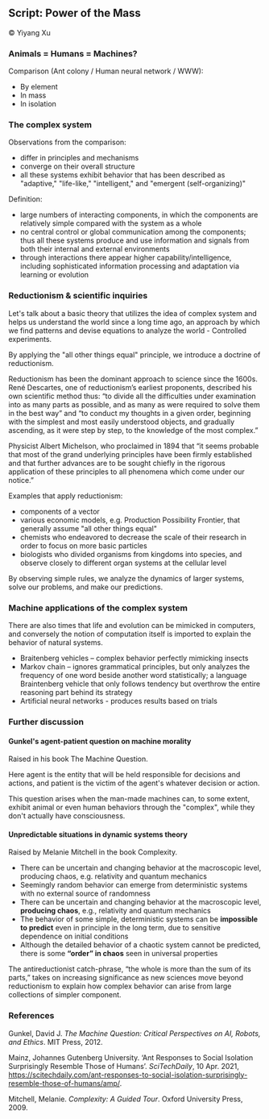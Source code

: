 ## Script: Power of the Mass

© Yiyang Xu



### Animals = Humans = Machines?

Comparison (Ant colony / Human neural network / WWW):

- By element
- In mass
- In isolation



### The complex system

Observations from the comparison:

- differ in principles and mechanisms
- converge on their overall structure
- all these systems exhibit behavior that has been described as "adaptive," "life-like," "intelligent," and "emergent (self-organizing)"

Definition:

- large numbers of interacting components, in which the components are relatively simple compared with the system as a whole
- no central control or global communication among the components; thus all these systems produce and use information and signals from both their internal and external environments
- through interactions there appear higher capability/intelligence, including sophisticated information processing and adaptation via learning or evolution



### Reductionism & scientific inquiries

Let's talk about a basic theory that utilizes the idea of complex system and helps us understand the world since a long time ago, an approach by which we find patterns and devise equations to analyze the world - Controlled experiments.

By applying the "all other things equal" principle, we introduce a doctrine of reductionism.

Reductionism has been the dominant approach to science since the 1600s. René Descartes, one of reductionism’s earliest proponents, described his own scientific method thus: “to divide all the difficulties under examination into as many parts as possible, and as many as were required to solve them in the best way” and “to conduct my thoughts in a given order, beginning with the simplest and most easily understood objects, and gradually ascending, as it were step by step, to the knowledge of the most complex.”

Physicist Albert Michelson, who proclaimed in 1894 that “it seems probable that most of the grand underlying principles have been firmly established and that further advances are to be sought chiefly in the rigorous application of these principles to all phenomena which come under our notice.”

Examples that apply reductionism:

- components of a vector
- various economic models, e.g. Production Possibility Frontier, that generally assume "all other things equal"
- chemists who endeavored to decrease the scale of their research in order to focus on more basic particles
- biologists who divided organisms from kingdoms into species, and observe closely to different organ systems at the cellular level

By observing simple rules, we analyze the dynamics of larger systems, solve our problems, and make our predictions.



### Machine applications of the complex system

There are also times that life and evolution can be mimicked in computers, and conversely the notion of computation itself is imported to explain the behavior of natural systems.

- Braitenberg vehicles – complex behavior perfectly mimicking insects
- Markov chain – ignores grammatical principles, but only analyzes the frequency of one word beside another word statistically; a language Braintenberg vehicle that only follows tendency but overthrow the entire reasoning part behind its strategy
- Artificial neural networks - produces results based on trials



### Further discussion

#### Gunkel's agent-patient question on machine morality

Raised in his book The Machine Question.

Here agent is the entity that will be held responsible for decisions and actions, and patient is the victim of the agent's whatever decision or action.

This question arises when the man-made machines can, to some extent, exhibit animal or even human behaviors through the "complex", while they don't actually have consciousness.



#### Unpredictable situations in dynamic systems theory

Raised by Melanie Mitchell in the book Complexity.

- There can be uncertain and changing behavior at the macroscopic level, producing chaos, e.g. relativity and quantum mechanics
- Seemingly random behavior can emerge from deterministic systems with no external source of randomness
- There can be uncertain and changing behavior at the macroscopic level, **producing chaos**, e.g., relativity and quantum mechanics
- The behavior of some simple, deterministic systems can be **impossible to predict** even in principle in the long term, due to sensitive dependence on initial conditions
- Although the detailed behavior of a chaotic system cannot be predicted, there is some **“order” in chaos** seen in universal properties

The antireductionist catch-phrase, “the whole is more than the sum of its parts,” takes on increasing significance as new sciences move beyond reductionism to explain how complex behavior can arise from large collections of simpler component.



### References

Gunkel, David J. *The Machine Question: Critical Perspectives on AI, Robots, and Ethics*. MIT Press, 2012.

Mainz, Johannes Gutenberg University. ‘Ant Responses to Social Isolation Surprisingly Resemble Those of Humans’. *SciTechDaily*, 10 Apr. 2021, https://scitechdaily.com/ant-responses-to-social-isolation-surprisingly-resemble-those-of-humans/amp/.

Mitchell, Melanie. *Complexity: A Guided Tour*. Oxford University Press, 2009.
